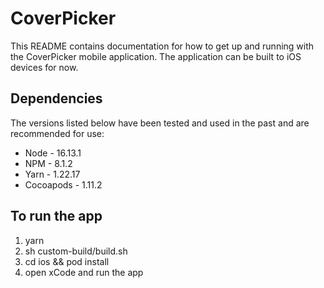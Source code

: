 # CoverPicker

This README contains documentation for how to get up and running with the CoverPicker mobile application.
The application can be built to iOS devices for now.

## Dependencies
The versions listed below have been tested and used in the past and are recommended for use:
* Node - 16.13.1
* NPM - 8.1.2
* Yarn - 1.22.17
* Cocoapods - 1.11.2

## To run the app ##
1. yarn 
2. sh custom-build/build.sh
3. cd ios && pod install
4. open xCode and run the app

